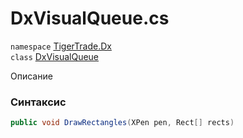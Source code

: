 
# DxVisualQueue.cs
`namespace` [TigerTrade.Dx](../TigerTrade.Dx.md)  
    `class` [DxVisualQueue](../../DxVisualQueue.cs.md)

Описание

### Синтаксис
```csharp
public void DrawRectangles(XPen pen, Rect[] rects)
```


                    
                    